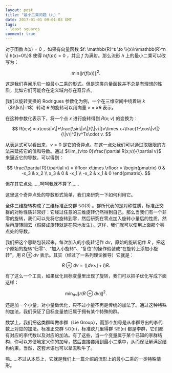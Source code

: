 ```yaml
---
layout: post
title: "最小二乘问题（九）"
date: 2017-01-01 09:01:03 GMT
tags:
- least squares
comment: true
---
```


对于函数 $h(x) = 0$ ，如果有向量函数 $f: \mathbb{R}^s \to \\{x\in\mathbb{R}^n \| h(x)=0\\}$ 使得 $h(f(p))=0$ ，并且 $f$ 为满射。那么流形 $h$ 上的最小二乘可以改写为：

$$
\min \|r(f(x))\|^2.
$$

这是我们喜闻乐见一般最小二乘的形式。但是这类向量函数并不总是有理想的性质，比如它们可能会在定义域内存在奇异点。

我们以旋转变换的 Rodrigues 参数化为例，一个在三维空间中绕着轴 $k$ （$\\|k\\|=1$）转动 $\theta$ 的旋转可以用向量 $v = k\theta$ 表示。

在这种参数化表示下，将一个点 $x$ 进行旋转得到 $R(x;v)$ 的变换为：

$$
R(x;v) = x\cos\|v\|+\frac{\sin\|v\|}{\|v\|}v\times x+\frac{1-\cos\|v\|}{\|v\|^2}v^Tx\cdot v.
$$

从表达式可以看出来，$v=0$ 是它的奇异点。在这一点处我们可以通过取极限的方法来延拓它的值和导数。通过 $\lim_{v\to 0}\frac{\partial R(x;v)}{\partial v}$ 来逼近它的导数，可以得到：

$$
\frac{\partial R}{\partial v} = \lfloor x\times \rfloor = \begin{pmatrix}
0 & -x_3 & x_2 \\
x_3 & 0 & -x_1 \\
-x_2 & x_1 & 0
\end{pmatrix}.
$$

但在其它点处……呵呵我就不算了……

这里这个奇异点处的导数形式简单，我们来研究一下如何利用它。

全体三维旋转构成了三维标准正交群 $\mathbb{SO}(3)$ 。群所代表的是对称性质，标准正交群的对称性质非常好：它经过任意的三维旋转仍然得到自己。那么当我们有一个非零的旋转，我们可以先将它旋转到零，然后研究在零点加入旋转小量后的性质，然后再旋转回去（假装成旋转就是在原地发生）。这样，我们就可以使用上面那个零点处的导数。

我们把这个思路包装起来，每次加入的小旋转记作 $dv$，原始的旋转记作 $R$ ，把这个原始的旋转“归零”、“加入小旋转”、“复位”的操作假装成“在旋转上添加小旋转”，用 $R \oplus dv$ 表示。其实（经过了一系列理论推导）它就是：

$$
R\oplus dv = (\lfloor dv \times \rfloor+I) R.
$$

有了这么一个工具，如果优化目标变量里出现了旋转，我们可以把子优化写成下面这样：

$$
\min_{dv} \|r(R\oplus dv)\|^2.
$$

还是加一个小量，对小量做优化，只不过小量不再是传统的加法了。通过这种特殊的加法，我们保证了目标变量依旧属于拥有某个特殊的群。

数学上，我们把这类群叫做李群（Lie Group），而那个加号是从李群导出的李代数上对应的加法。标准正交群 $\mathbb{SO}(n)$，标准欧几里得群 $\mathbb{SE}(n)$ 都是李群，它们都有对应的李代数以及对应的加法。有了这些，当一个变量属于某个已知的李群结构，你可以方便地定义你的加号，然后直接套用到最小二乘中，从而保证解满足结构约束。当然，这套术语也可以拿去吹牛了。

嘛……不过从本质上，它就是我们上一篇介绍的流形上的最小二乘的一类特殊情形。
